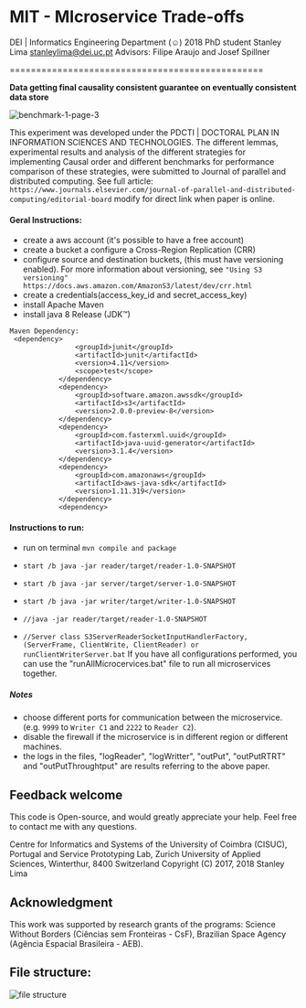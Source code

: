 # MIT - MIcroservice Trade-offs

DEI | Informatics Engineering Department 
(☺) 2018 PhD student Stanley Lima <stanleylima@dei.uc.pt> Advisors: Filipe Araujo and Josef Spillner

================================================


**Data getting final causality consistent guarantee on eventually consistent data store**

![benchmark-1-page-3](https://user-images.githubusercontent.com/7977251/43281928-ccee4180-910c-11e8-9f59-85cd05a00e1a.png)

This experiment was developed under the PDCTI | DOCTORAL PLAN IN INFORMATION SCIENCES AND TECHNOLOGIES.
The different lemmas, experimental results and analysis of the  different strategies for implementing Causal order and different benchmarks for performance comparison of these strategies, were submitted to Journal of parallel and distributed computing.
See full article: `https://www.journals.elsevier.com/journal-of-parallel-and-distributed-computing/editorial-board` modify for direct link when paper is online.



#### Geral Instructions:
- create a aws account (it's possible to have a free account)
- create a  bucket a configure a Cross-Region Replication (CRR)
- configure source and destination buckets, (this must have versioning enabled). For more information about versioning, see 
`"Using S3 versioning" https://docs.aws.amazon.com/AmazonS3/latest/dev/crr.html`
- create a credentials(access_key_id and secret_access_key)
- install  Apache Maven
- install java 8 Release (JDK™)
```pom
Maven Dependency:
 <dependency>
                <groupId>junit</groupId>
                <artifactId>junit</artifactId>
                <version>4.11</version>
                <scope>test</scope>
            </dependency>
            <dependency>
                <groupId>software.amazon.awssdk</groupId>
                <artifactId>s3</artifactId>
                <version>2.0.0-preview-8</version>
            </dependency>
            <dependency>
                <groupId>com.fasterxml.uuid</groupId>
                <artifactId>java-uuid-generator</artifactId>
                <version>3.1.4</version>
            </dependency>
            <dependency>
                <groupId>com.amazonaws</groupId>
                <artifactId>aws-java-sdk</artifactId>
                <version>1.11.319</version>
            </dependency>
            <dependency>
```

#### Instructions to run:
- run on terminal ```mvn compile and package```

- ```start /b java -jar reader/target/reader-1.0-SNAPSHOT```
- ```start /b java -jar server/target/server-1.0-SNAPSHOT```
- ```start /b java -jar writer/target/writer-1.0-SNAPSHOT```
- ```//java -jar reader/target/reader-1.0-SNAPSHOT```
- ```//Server class S3ServerReaderSocketInputHandlerFactory, (ServerFrame, ClientWrite, ClientReader) or runClientWriterServer.bat```
If you have all configurations performed, you can use the "runAllMicrocervices.bat" file to run all microservices together.
##### Notes
- choose different ports for communication between the microservice. (e.g. `9999` to `Writer C1` and `2222` to `Reader C2`).
- disable the firewall if the microservice is in different region or different machines.
- the logs in the files, "logReader", "logWritter", "outPut", "outPutRTRT" and "outPutThroughtput" are results referring to the above paper.




## Feedback welcome

This code is Open-source, and would greatly appreciate your help. Feel free to contact me with any questions.

Centre for Informatics and Systems of the University of Coimbra (CISUC), Portugal and Service Prototyping Lab, Zurich University of Applied Sciences, Winterthur, 8400 Switzerland
Copyright (C) 2017, 2018 Stanley Lima

## Acknowledgment
This work was supported by research grants of the programs: Science Without Borders (Ciências sem Fronteiras - CsF), Brazilian Space Agency (Agência Espacial Brasileira - AEB).

File structure:
---------------
![file structure](https://user-images.githubusercontent.com/7977251/43429528-c83e0d30-945b-11e8-9f09-3c9a4c3c99ea.png)
	
	
